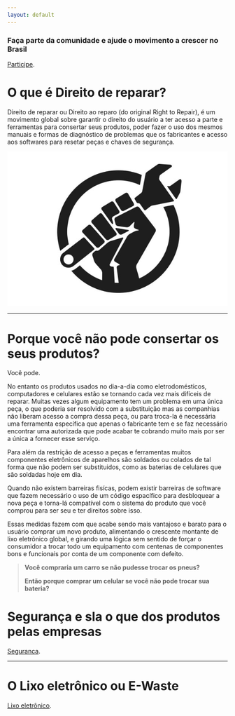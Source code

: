 ```yaml
---
layout: default
---
```


### Faça parte da comunidade e ajude o movimento a crescer no Brasil

[Participe](./another-page.html).

# O que é Direito de reparar?

Direito de reparar ou Direito ao reparo (do original Right to Repair), é um movimento global sobre garantir o direito do usuário a ter acesso a parte e ferramentas para consertar seus produtos, poder fazer o uso dos mesmos manuais e formas de diagnóstico de problemas que os fabricantes e acesso aos softwares para resetar peças e chaves de segurança.

![Logo Right to Repair](./logo_RtR.jpg)

* * *

# Porque você não pode consertar os seus produtos?

Você pode. 

No entanto os produtos usados no dia-a-dia como eletrodomésticos, computadores e celulares estão se tornando cada vez mais difíceis de reparar. Muitas vezes algum equipamento tem um problema em uma única peça, o que poderia ser resolvido com a substituição mas as companhias não liberam acesso a compra dessa peça, ou para troca-la é necessária uma ferramenta específica que apenas o fabricante tem e se faz necessário encontrar uma autorizada que pode acabar te cobrando muito mais por ser a única a fornecer esse serviço. 

Para além da restrição de acesso a peças e ferramentas muitos componentes eletrônicos de aparelhos são soldados ou colados de tal forma que não podem ser substituidos, como as baterias de celulares que são soldadas hoje em dia.

Quando não existem barreiras fisícas, podem existir barreiras de software que fazem necessário o uso de um código espacífico para desbloquear a nova peça e torna-lá compatível com o sistema do produto que você comprou para ser seu e ter direitos sobre isso.

Essas medidas fazem com que acabe sendo mais vantajoso e barato para o usuário comprar um novo produto, alimentando o crescente montante de lixo eletrônico global, e girando uma lógica sem sentido de forçar o consumidor a trocar todo um equipamento com centenas de componentes bons e funcionais por conta de um componente com defeito.

> **Você compraria um carro se não pudesse trocar os pneus?**
>
> **Então porque comprar um celular se você não pode trocar sua bateria?**

# Segurança e sla o que dos produtos pelas empresas

 [Seguranca](./seguranca.html).

* * *

# O Lixo eletrônico ou E-Waste

[Lixo eletrônico](./ewaste.html).